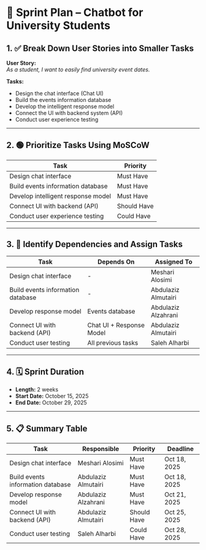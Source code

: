 # 📌 Sprint Plan – Chatbot for University Students

## 1. ✅ Break Down User Stories into Smaller Tasks

**User Story:**  
_As a student, I want to easily find university event dates._

**Tasks:**
- Design the chat interface (Chat UI)
- Build the events information database
- Develop the intelligent response model
- Connect the UI with backend system (API)
- Conduct user experience testing

---

## 2. 🟢 Prioritize Tasks Using MoSCoW

| Task                              | Priority     |
|-----------------------------------|--------------|
| Design chat interface             | Must Have    |
| Build events information database | Must Have    |
| Develop intelligent response model| Must Have    |
| Connect UI with backend (API)     | Should Have  |
| Conduct user experience testing   | Could Have   |

---

## 3. 🔄 Identify Dependencies and Assign Tasks

| Task                              | Depends On              | Assigned To            |
|-----------------------------------|--------------------------|-------------------------|
| Design chat interface             | -                        | Meshari Alosimi         |
| Build events information database | -                        | Abdulaziz Almutairi     |
| Develop response model            | Events database          | Abdulaziz Alzahrani     |
| Connect UI with backend (API)     | Chat UI + Response Model | Abdulaziz Almutairi     |
| Conduct user testing              | All previous tasks       | Saleh Alharbi           |

---

## 4. 🗓 Sprint Duration

- **Length:** 2 weeks  
- **Start Date:** October 15, 2025  
- **End Date:** October 29, 2025

---

## 5. 📋 Summary Table

| Task                              | Responsible             | Priority     | Deadline         |
|-----------------------------------|--------------------------|--------------|------------------|
| Design chat interface             | Meshari Alosimi          | Must Have    | Oct 18, 2025     |
| Build events information database | Abdulaziz Almutairi      | Must Have    | Oct 18, 2025     |
| Develop response model            | Abdulaziz Alzahrani      | Must Have    | Oct 21, 2025     |
| Connect UI with backend (API)     | Abdulaziz Almutairi      | Should Have  | Oct 25, 2025     |
| Conduct user testing              | Saleh Alharbi            | Could Have   | Oct 28, 2025     |


